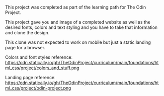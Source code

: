 This project was completed as part of the learning path for The Odin Project.

This project gave you and image of a completed website as well as the desired fonts, colors and text styling and you have to take that information and clone the design.

This clone was not expected to work on mobile but just a static landing page for a browser.

Colors and font styles reference: https://cdn.statically.io/gh/TheOdinProject/curriculum/main/foundations/html_css/project/colors_and_stuff.png

Landing page reference: https://cdn.statically.io/gh/TheOdinProject/curriculum/main/foundations/html_css/project/odin-project.png

